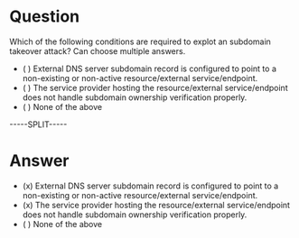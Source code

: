 # Question

Which of the following conditions are required to explot an subdomain takeover attack? Can choose multiple answers.

* ( ) External DNS server subdomain record is configured to point to a non-existing or non-active resource/external service/endpoint.
* ( ) The service provider hosting the resource/external service/endpoint does not handle subdomain ownership verification properly.
* ( ) None of the above 

-----SPLIT-----

# Answer

* (x) External DNS server subdomain record is configured to point to a non-existing or non-active resource/external service/endpoint.
* (x) The service provider hosting the resource/external service/endpoint does not handle subdomain ownership verification properly.
* ( ) None of the above 

